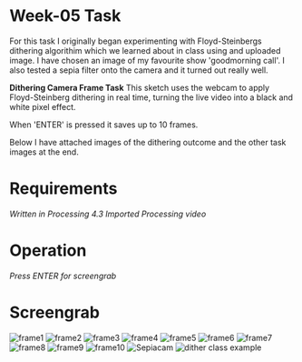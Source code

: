 # Week-05 Task
For this task I originally began experimenting with Floyd-Steinbergs dithering algorithim which we learned about in class using and uploaded image. I have chosen an image of my favourite show 'goodmorning call'. I also tested a sepia filter onto the camera and it turned out really well. 

**Dithering Camera Frame Task**
This sketch uses the webcam to apply Floyd-Steinberg dithering in real time, turning the live video into a black and white pixel effect. 

When 'ENTER' is pressed it saves up to 10 frames.

Below I have attached images of the dithering outcome and the other task images at the end.

# Requirements
*Written in Processing 4.3*
*Imported Processing video*

# Operation
*Press ENTER for screengrab*

# Screengrab
![frame1](frame-0243.png)
![frame2](frame-0716-1.png)
![frame3](frame-2202.png)
![frame4](frame-2351.png)
![frame5](frame-2889.png)
![frame6](frame-1345.png)
![frame7](frame-4148.png)
![frame8](frame-4456.png)
![frame9](frame-4862.png)
![frame10](frame-5561.png)
![Sepiacam](frame-0955.jpg)
![dither class example](screenshot-0241.png)

